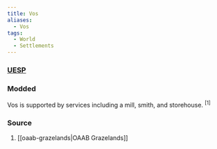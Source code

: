 ```yaml
---
title: Vos
aliases:
  - Vos
tags:
  - World
  - Settlements
---
```

### [UESP](https://en.uesp.net/wiki/Morrowind:Vos)
### Modded
Vos is supported by services including a mill, smith, and storehouse. <sup>[1]</sup>
### Source
1. [[oaab-grazelands|OAAB Grazelands]]
